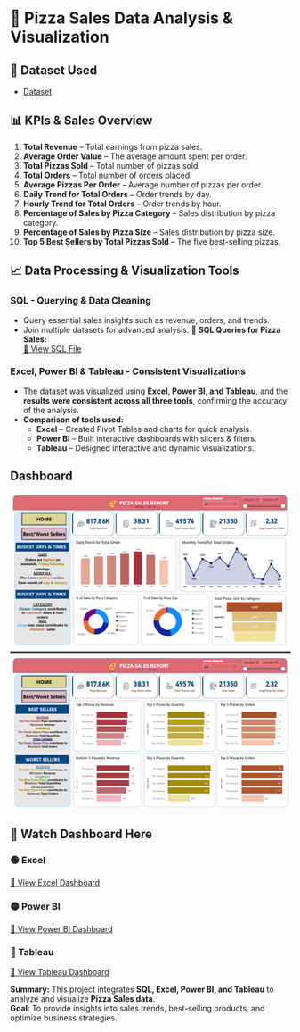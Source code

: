# 🍕 Pizza Sales Data Analysis & Visualization  
## 📂 Dataset Used  
- <a href="https://github.com/NhutVuong/Pizza_Sales_Data_Analyst_Dashboard/blob/main/pizza_sales.csv">Dataset</a>
## 📊 KPIs & Sales Overview 
1. **Total Revenue** – Total earnings from pizza sales.  
2. **Average Order Value** – The average amount spent per order.  
3. **Total Pizzas Sold** – Total number of pizzas sold.  
4. **Total Orders** – Total number of orders placed.  
5. **Average Pizzas Per Order** – Average number of pizzas per order.  
6. **Daily Trend for Total Orders** – Order trends by day.  
7. **Hourly Trend for Total Orders** – Order trends by hour.  
8. **Percentage of Sales by Pizza Category** – Sales distribution by pizza category.  
9. **Percentage of Sales by Pizza Size** – Sales distribution by pizza size.  
10. **Top 5 Best Sellers by Total Pizzas Sold** – The five best-selling pizzas. 

## 📈 Data Processing & Visualization Tools
###  **SQL - Querying & Data Cleaning**  
- Query essential sales insights such as revenue, orders, and trends.  
- Join multiple datasets for advanced analysis.
📄 **SQL Queries for Pizza Sales:**  
[🔗 View SQL File](https://github.com/NhutVuong/Pizza_Sales_Data_Analyst_Dashboard/blob/main/Query_Pizza_Sales.sql)  
###  **Excel, Power BI & Tableau - Consistent Visualizations**  
- The dataset was visualized using **Excel, Power BI, and Tableau**, and the **results were consistent across all three tools**, confirming the accuracy of the analysis.  
- **Comparison of tools used:**  
  - **Excel** – Created Pivot Tables and charts for quick analysis.  
  - **Power BI** – Built interactive dashboards with slicers & filters.  
  - **Tableau** – Designed interactive and dynamic visualizations.  

## Dashboard 

![Pizza Sales Dashboard](https://raw.githubusercontent.com/NhutVuong/Pizza_Sales_Data_Analyst_Dashboard/main/KPI%26Best-Worst_Pizza_Sales.png)

## 👀 Watch Dashboard Here  

### 🟢 Excel  
[🔗 View Excel Dashboard](https://github.com/NhutVuong/Pizza_Sales_Data_Analyst_Dashboard/blob/main/Dashboard_Pizza_Sales.xlsx)  

### 🟡 Power BI  
[🔗 View Power BI Dashboard](https://github.com/NhutVuong/Pizza_Sales_Data_Analyst_Dashboard/blob/main/Pizza_Sales_Dashboard.pbix)  

### 🔵 Tableau  
[🔗 View Tableau Dashboard](https://public.tableau.com/app/profile/vuong.hoang2738/viz/Pizza_Sale_17430443944430/Home?publish=yes)  

**Summary:** This project integrates **SQL, Excel, Power BI, and Tableau** to analyze and visualize **Pizza Sales data**.  
**Goal**: To provide insights into sales trends, best-selling products, and optimize business strategies.  





